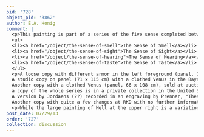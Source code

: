 ```yaml
---
pid: '728'
object_pid: '3862'
author: E.A. Honig
comment: |
  <p>This painting is part of a series of the five sense completed between 1617-1618. Please see:</p>
  <ul>
  <li><a href="/object/the-sense-of-smell">The Sense of Smell</a></li>
  <li><a href="/object/the-sense-of-sight">The Sense of Sight</a></li>
  <li><a href="/object/the-sense-of-hearing">The Sense of Hearing</a></li>
  <li><a href="/object/the-sense-of-taste">The Sense of Taste</a></li>
  </ul>
  <p>A loose copy with different armor in the left foreground (panel, 75.5 x 115.5 cm) sold London, Sotheby's, July 8, 1998, #144.<br />
  A studio copy on panel (71 x 115 cm) with a clothed Venus in the Bayerische Staatsgemaldesammlungen, inv. #4945. Foremerly in the Augsburg Gemaldegalerie, cat. 1912, #2443. On this version see Munich 2013, p. 378, cat. #86<br />
  Another copy with a clothed Venus (panel, 66 x 108 cm), sold at auction in Vienna (J.C. von Klinkoseh), April 2, 1889, #27. Part of a series, see discussion for <a href="/object/the-sense-of-hearing">The Sense of Hearing</a>.<br />
  a copy of the whole series is in a private collection in the United States, attributed to Jan the Younger: sold Paris, Drouot (April 20, 1907, #7)<br />
  A version by Jordaens (??) recorded in an engraving by Prenner, "Theatrum Viennae", 1728.<br />
  Another copy with quite a few changes at RKD with no further information:  in it, the Hell scene is replaced by a hunt and some of the armor has changed position.</p>
  <p>While the large painting of Hell at the upper right is a variation of earlier, much smaller works by Jan Brueghel himself, the painting below it is not one of his battle scenes. It is a "Destruction of Senacherib" painted by Ch. Schwarz after Hans von Aachen. Schwarz's painting had been owned by Rudolf II and came to Brussels in ca. 1615-16; Rubens made a drawing after this painting, now in the Albertina. Other paintings on the wall include a Flagellation of Christ, a Martyrdom of St. Lawrence, and a small oval genre scene which seems to show a group of men watching a some sort of minor surgery.</p>
post_date: 07/29/13
order: '727'
collection: discussion
---
```

